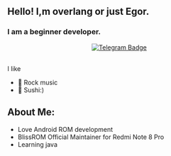 ## Hello! I,m overlang or just Egor.

### I am a beginner developer.

<div align="center" id="social">
  <a href="https://t.me/overlang">
    <img src="https://img.shields.io/badge/Telegram-blue?style=flat&logo=telegram&logoColor=white" alt="Telegram Badge"/>
  </a>
</div>
<br>

I like
- :guitar: Rock music
- :sushi: Sushi:)

<h2> About Me:</h2>

- Love Android ROM development
- BlissROM Official Maintainer for Redmi Note 8 Pro
- Learning java
 
